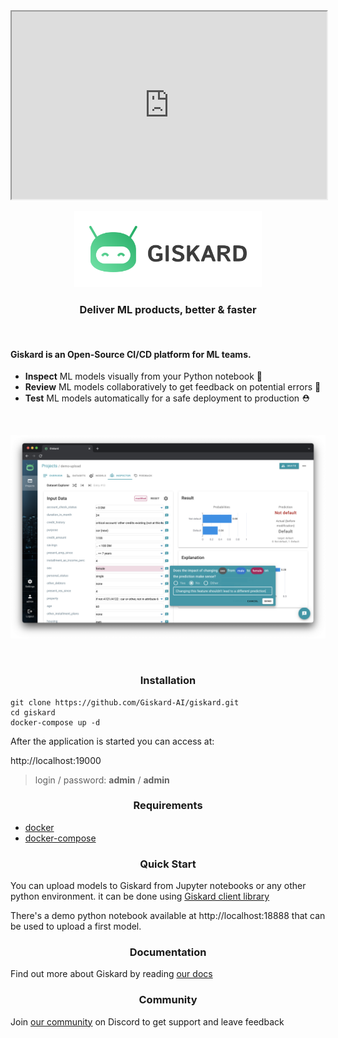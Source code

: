 <iframe
  src="https://codepen.io/team/codepen/embed/preview/PNaGbb"
  style="width:100%; height:300px;"
></iframe>

<p align="center">
  <img width="300" alt="giskardlogo" src="giskard-frontend/src/assets/logo_full.svg">
</p>
<h3 align="center">Deliver ML products, better & faster</h3>
<br />

#### Giskard is an Open-Source CI/CD platform for ML teams.

- **Inspect** ML models visually from your Python notebook 📗
- **Review** ML models collaboratively to get feedback on potential errors 🧐
- **Test** ML models automatically for a safe deployment to production ⛑
<br />
<p align="center">
    <img src="readme/inspect.png" alt="Administration panel" />
</p>
<br/>
<h3 align="center">Installation</h3>

```shell
git clone https://github.com/Giskard-AI/giskard.git
cd giskard
docker-compose up -d
```

After the application is started you can access at:

http://localhost:19000

> login / password: **admin** / **admin**

<h3 align="center">Requirements</h3>

- [docker](https://docs.docker.com/get-docker/) 
- [docker-compose](https://docs.docker.com/compose/install/) 

<h3 align="center">Quick Start</h3>

You can upload models to Giskard from Jupyter notebooks or any other python environment. 
it can be done using [Giskard client library](https://docs.giskard.ai/start/guides/upload-your-model#1.-load-ai-inspector)

There's a demo python notebook available at http://localhost:18888 that can be used to upload a first model. 

<h3 align="center">Documentation</h3>

Find out more about Giskard by reading [our docs](https://docs.giskard.ai/)

<h3 align="center">Community</h3>

Join [our community](https://discord.com/invite/ABvfpbu69R) on Discord to get support and leave feedback
